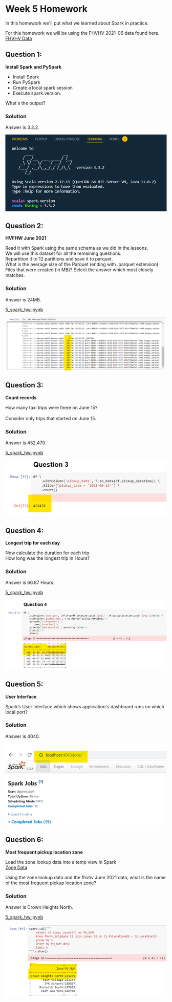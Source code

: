 # Week 5 Homework 

In this homework we'll put what we learned about Spark in practice.

For this homework we will be using the FHVHV 2021-06 data found here. [FHVHV Data](https://github.com/DataTalksClub/nyc-tlc-data/releases/download/fhvhv/fhvhv_tripdata_2021-06.csv.gz )

## Question 1: 

**Install Spark and PySpark** 

- Install Spark
- Run PySpark
- Create a local spark session
- Execute spark.version.

What's the output?

### Solution

Answer is 3.3.2.

![5.1_spark_version](https://github.com/daurensd/zoomcamp/blob/main/week_5_batch_processing/5.1_spark_version.png)

## Question 2: 

**HVFHW June 2021**

Read it with Spark using the same schema as we did in the lessons.</br> 
We will use this dataset for all the remaining questions.</br>
Repartition it to 12 partitions and save it to parquet.</br>
What is the average size of the Parquet (ending with .parquet extension) Files that were created (in MB)? Select the answer which most closely matches.</br>

### Solution

Answer is 24MB.

[5_spark_hw.ipynb](https://github.com/daurensd/zoomcamp/blob/main/week_5_batch_processing/5_spark_hw.ipynb)

![5.2_file_avg_size](https://github.com/daurensd/zoomcamp/blob/main/week_5_batch_processing/5.2_file_avg_size.png)

## Question 3: 

**Count records**  

How many taxi trips were there on June 15?</br></br>
Consider only trips that started on June 15.</br>

### Solution

Answer is 452,470.

[5_spark_hw.ipynb](https://github.com/daurensd/zoomcamp/blob/main/week_5_batch_processing/5_spark_hw.ipynb)

![5.3_trips_num](https://github.com/daurensd/zoomcamp/blob/main/week_5_batch_processing/5.3_trips_num.png)

## Question 4: 

**Longest trip for each day**  

Now calculate the duration for each trip.</br>
How long was the longest trip in Hours?</br>

### Solution

Answer is 66.87 Hours.

[5_spark_hw.ipynb](https://github.com/daurensd/zoomcamp/blob/main/week_5_batch_processing/5_spark_hw.ipynb)

![5.4_max_duration](https://github.com/daurensd/zoomcamp/blob/main/week_5_batch_processing/5.4_max_duration.png)

## Question 5: 

**User Interface**

 Spark’s User Interface which shows application's dashboard runs on which local port?</br>
 
### Solution

Answer is 4040.

![5.5_spark_port](https://github.com/daurensd/zoomcamp/blob/main/week_5_batch_processing/5.5_spark_port.png)

## Question 6: 

**Most frequent pickup location zone**

Load the zone lookup data into a temp view in Spark</br>
[Zone Data](https://github.com/DataTalksClub/nyc-tlc-data/releases/download/misc/taxi_zone_lookup.csv)</br>

Using the zone lookup data and the fhvhv June 2021 data, what is the name of the most frequent pickup location zone?</br>

### Solution

Answer is Crown Heights North.

[5_spark_hw.ipynb](https://github.com/daurensd/zoomcamp/blob/main/week_5_batch_processing/5_spark_hw.ipynb)

![5.6_frequent_pu_location](https://github.com/daurensd/zoomcamp/blob/main/week_5_batch_processing/5.6_frequent_pu_location.png)

